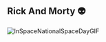 ## Rick And Morty 👽
![InSpaceNationalSpaceDayGIF](https://user-images.githubusercontent.com/99292913/223307688-51f2c144-0a07-421b-871c-cb494fbd7f2e.gif)
